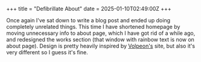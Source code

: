 +++
title = "Defibrillate About"
date = 2025-01-10T02:49:00Z
+++

Once again I've sat down to write a blog post and ended up doing completely unrelated things. This time I have shortened homepage by moving unnecessary info to about page, which I have got rid of a while ago, and redesigned the works section (that window with rainbow text is now on about page). Design is pretty heavily inspired by [Volpeon's](https://volpeon.ink) site, but also it's very different so I guess it's fine.
